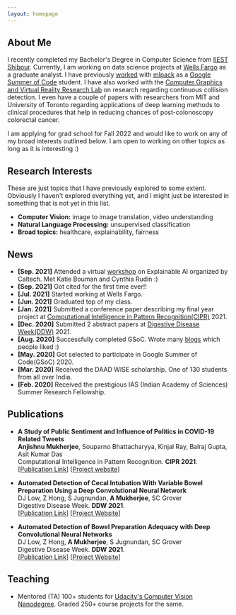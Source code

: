 ```yaml
---
layout: homepage
---
```


## About Me

I recently completed my Bachelor's Degree in Computer Science from [IIEST Shibpur](https://www.iiests.ac.in).
Currently, I am working on data science projects at
[Wells Fargo](https://www.wellsfargo.com) as a graduate analyst. I have previously
[worked](https://github.com/iamshnoo/mlpack-testing)
with [mlpack](https://github.com/mlpack) as a
[Google Summer of Code](https://summerofcode.withgoogle.com/) student. I have also worked with the
[Computer Graphics and Virtual Reality Research Lab](https://cgvr.cs.uni-bremen.de/)
on research regarding continuous collision detection. I even have a couple of
papers with researchers from MIT and University of Toronto regarding
applications of deep learning methods to clinical procedures that help in
reducing chances of post-colonoscopy colorectal cancer.

I am applying for grad school for Fall 2022 and would like to work on any of my
broad interests outlined below. I am open to working on other topics as long as
it is interesting :)

## Research Interests

These are just topics that I have previously explored to some extent. Obviously
I haven't explored everything yet, and I might just be interested in something
that is not yet in this list.

- **Computer Vision:** image to image translation, video understanding
- **Natural Language Processing:** unsupervised classification
- **Broad topics:** healthcare, explainability, fairness

## News

- **[Sep. 2021]** Attended a virtual
  [workshop](https://sites.astro.caltech.edu/xai4s/program.html) on Explainable
  AI organized by Caltech. Met Katie Bouman and Cynthia Rudin :)
- **[Sep. 2021]** Got cited for the first time ever!!
- **[Jul. 2021]** Started working at Wells Fargo.
- **[Jun. 2021]** Graduated top of my class.
- **[Jan. 2021]** Submitted a conference paper describing my final year project at
  [Computational Intelligence in Pattern Recognition(CIPR)](http://www.cipr.in) 2021.
- **[Dec. 2020]** Submitted 2 abstract papers at [Digestive Disease Week(DDW)](https://ddw.org) 2021.
- **[Aug. 2020]** Successfully completed GSoC. Wrote many
  [blogs](https://iamshnoo.github.io/blog/) which people liked :)
- **[May. 2020]** Got selected to participate in Google Summer of Code(GSoC) 2020.
- **[Mar. 2020]** Received the DAAD WISE scholarship. One of 130 students from
  all over India.
- **[Feb. 2020]** Received the prestigious IAS (Indian Academy of Sciences)
  Summer Research Fellowship.

## Publications

- **A Study of Public Sentiment and Influence of Politics in COVID-19 Related Tweets**
  <br>
  **Anjishnu Mukherjee**, Souparno Bhattacharyya, Kinjal Ray, Balraj Gupta, Asit Kumar Das
  <br>
  Computational Intelligence in Pattern Recognition. **CIPR 2021**.
  <br>
  [[Publication
  Link](https://link.springer.com/chapter/10.1007/978-981-16-2543-5_56)]
  [[Project website](https://iamshnoo.github.io/covid-tweets-political-or-not/)]

- **Automated Detection of Cecal Intubation With Variable Bowel Preparation Using a Deep Convolutional Neural Network**
  <br>
  DJ Low, Z Hong, S Jugnundan, **A Mukherjee**, SC Grover
  <br>
  Digestive Disease Week. **DDW 2021**.
  <br>
  [[Publication
  Link](https://www.gastrojournal.org/article/S0016-5085(21)01615-2/pdf)]
  [[Project Website](https://iamshnoo.github.io/endox-ddw-2021/)]

- **Automated Detection of Bowel Preparation Adequacy with Deep Convolutional Neural Networks**
  <br>
  DJ Low, Z Hong, **A Mukherjee**, S Jugnundan, SC Grover
  <br>
  Digestive Disease Week. **DDW 2021**.
  <br>
  [[Publication Link](https://www.gastrojournal.org/article/S0016-5085(21)01614-0/pdf)]
  [[Project Website](https://iamshnoo.github.io/endox-ddw-2021/)]


<!-- - **Mnemonics Training: Multi-Class Incremental Learning without Forgetting**
  <br>
  **Yaoyao Liu**, Yuting Su, An-An Liu, Bernt Schiele, Qianru Sun
  <br>
  IEEE Conference on Computer Vision and Pattern Recognition. **CVPR 2020**.
  <br>
  [[PDF](https://arxiv.org/pdf/2002.10211.pdf)] [[Code](https://github.com/yaoyao-liu/mnemonics)] <strong><i style="color:#e74d3c">Oral Presentation</i></strong>

- **Learning to Self-Train for Semi-Supervised Few-Shot Classification**
  <br>
  Xinzhe Li, Qianru Sun, **Yaoyao Liu**, Shibao Zheng, Qin Zhou, Tat-Seng Chua, Bernt Schiele
  <br>
  33rd Conference on Neural Information Processing Systems. **NeurIPS 2019**.
  <br>
  [[PDF](http://papers.nips.cc/paper/9216-learning-to-self-train-for-semi-supervised-few-shot-classification.pdf)] [[Code](https://github.com/xinzheli1217/learning-to-self-train)]

- **Meta-Transfer Learning for Few-Shot Learning**
  <br>
  Qianru Sun\*, **Yaoyao Liu\***, Tat-Seng Chua, Bernt Schiele
  <br>
  IEEE Conference on Computer Vision and Pattern Recognition. **CVPR 2019**.
  <br>
  [[PDF](http://openaccess.thecvf.com/content_CVPR_2019/papers/Sun_Meta-Transfer_Learning_for_Few-Shot_Learning_CVPR_2019_paper.pdf)] [[Code](https://github.com/yaoyao-liu/meta-transfer-learning)] [[Project](https://mtl.yyliu.net/)] -->

<!-- ## Services

- Conference Reviewers: NeurIPS 2020, CVPR 2020.
- Journal Reviewers: T-PAMI, IJCV. -->

## Teaching

- Mentored (TA) 100+ students for [Udacity's Computer Vision Nanodegree](https://www.udacity.com/course/computer-vision-nanodegree--nd891).
  Graded 250+ course projects for the same.

